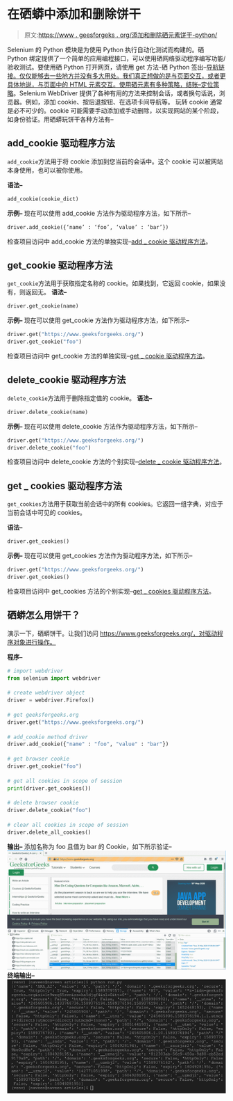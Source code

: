 # 在硒蟒中添加和删除饼干

> 原文:[https://www . geesforgeks . org/添加和删除硒元素饼干-python/](https://www.geeksforgeeks.org/adding-and-deleting-cookies-in-selenium-python/)

Selenium 的 Python 模块是为使用 Python 执行自动化测试而构建的。硒 Python 绑定提供了一个简单的应用编程接口，可以使用硒网络驱动程序编写功能/验收测试。要使用硒 Python 打开网页，请使用 get 方法-硒 Python 签出–[导航链接。仅仅能够去一些地方并没有多大用处。我们真正想做的是与页面交互，或者更具体地说，与页面中的 HTML 元素交互。使用硒元素有多种策略，结账–](https://www.geeksforgeeks.org/navigating-links-using-get-method-selenium-python/)[定位策略](https://www.geeksforgeeks.org/locator-strategies-selenium-python/)。Selenium WebDriver 提供了各种有用的方法来控制会话，或者换句话说，浏览器。例如，添加 cookie、按后退按钮、在选项卡间导航等。
玩转 cookie 通常是必不可少的。cookie 可能需要手动添加或手动删除，以实现网站的某个阶段，如身份验证。用硒蟒玩饼干各种方法有–

## add_cookie 驱动程序方法

`add_cookie`方法用于将 cookie 添加到您当前的会话中。这个 cookie 可以被网站本身使用，也可以被你使用。

**语法–**

```py
add_cookie(cookie_dict)
```

**示例–**
现在可以使用 add_cookie 方法作为驱动程序方法，如下所示–

```py
driver.add_cookie({‘name’ : ‘foo’, ‘value’ : ‘bar’})

```

检查项目访问中 add_cookie 方法的单独实现–[add _ cookie 驱动程序方法](https://www.geeksforgeeks.org/add_cookie-driver-method-selenium-python/)。

## get_cookie 驱动程序方法

`get_cookie`方法用于获取指定名称的 cookie。如果找到，它返回 cookie，如果没有，则返回无。
**语法–**

```py
driver.get_cookie(name)
```

**示例–**
现在可以使用 get_cookie 方法作为驱动程序方法，如下所示–

```py
driver.get("https://www.geeksforgeeks.org/")
driver.get_cookie("foo")

```

检查项目访问中 get_cookie 方法的单独实现–[get _ cookie 驱动程序方法](https://www.geeksforgeeks.org/get_cookie-driver-method-selenium-python/)。

## delete_cookie 驱动程序方法

`delete_cookie`方法用于删除指定值的 cookie。
**语法–**

```py
driver.delete_cookie(name)
```

**示例–**
现在可以使用 delete_cookie 方法作为驱动程序方法，如下所示–

```py
driver.get("https://www.geeksforgeeks.org/")
driver.delete_cookie("foo")

```

检查项目访问中 delete_cookie 方法的个别实现–[delete _ cookie 驱动程序方法](https://www.geeksforgeeks.org/delete_cookie-driver-method-selenium-python/)。

## get _ cookies 驱动程序方法

`get_cookies`方法用于获取当前会话中的所有 cookies。它返回一组字典，对应于当前会话中可见的 cookies。

**语法–**

```py
driver.get_cookies()
```

**示例–**
现在可以使用 get_cookies 方法作为驱动程序方法，如下所示–

```py
driver.get("https://www.geeksforgeeks.org/")
driver.get_cookies()

```

检查项目访问中 get_cookies 方法的个别实现–[get _ cookies 驱动程序方法](https://www.geeksforgeeks.org/get_cookies-driver-method-selenium-python/)。

## 硒蟒怎么用饼干？

演示一下，硒蟒饼干。让我们访问 https://www.geeksforgeeks.org/，对驱动程序对象进行操作。

**程序–**

```py
# import webdriver
from selenium import webdriver

# create webdriver object
driver = webdriver.Firefox()

# get geeksforgeeks.org
driver.get("https://www.geeksforgeeks.org/")

# add_cookie method driver
driver.add_cookie({"name" : "foo", "value" : "bar"})

# get browser cookie
driver.get_cookie("foo")

# get all cookies in scope of session
print(driver.get_cookies())

# delete browser cookie
driver.delete_cookie("foo")

# clear all cookies in scope of session
driver.delete_all_cookies()
```

**输出–**
添加名称为 foo 且值为 bar 的 Cookie，如下所示验证–
![add_cookie-driver-method-Selenium-Python](img/98e5cabdea165ea96c3cdf41d2e0a45a.png)
**终端输出–**
![get_cookies-driver-method-Selenium-Python](img/0ab3e7869054e3c14a3357cafe5922b9.png)